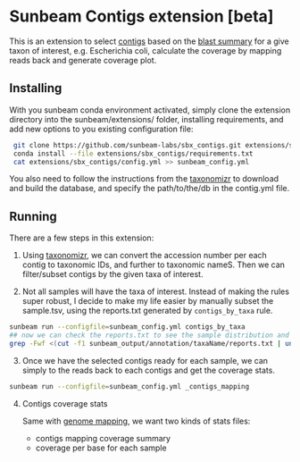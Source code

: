 # Sunbeam Contigs extension [beta]

This is an extension to select [contigs](https://github.com/sunbeam-labs/sunbeam/blob/dev/rules/assembly/assembly.rules) based on the [blast summary](https://github.com/sunbeam-labs/sunbeam/blob/dev/rules/annotation/annotation.rules) for a give taxon of interest, e.g. Escherichia coli, calculate the coverage by mapping reads back and generate coverage plot.

## Installing

With you sunbeam conda environment activated, simply clone the extension directory into the sunbeam/extensions/ folder, installing requirements, and add new options to you existing configuration file:

  ```bash
   git clone https://github.com/sunbeam-labs/sbx_contigs.git extensions/sbx_contigs
   conda install --file extensions/sbx_contigs/requirements.txt
   cat extensions/sbx_contigs/config.yml >> sunbeam_config.yml
   ```
 
You also need to follow the instructions from the [taxonomizr](https://github.com/sherrillmix/taxonomizr) to download and build the database, and specify the path/to/the/db in the contig.yml file.

## Running

There are a few steps in this extension:
1. Using [taxonomizr](https://github.com/sherrillmix/taxonomizr), we can convert the accession number per each contig to taxonomic IDs, and further to taxonomic nameS. Then we can filter/subset contigs by the given taxa of interest.

2. Not all samples will have the taxa of interest. Instead of making the rules super robust, I decide to make my life easier by manually subset the sample.tsv, using the reports.txt generated by `contigs_by_taxa` rule.

  ```bash
  sunbeam run --configfile=sunbeam_config.yml contigs_by_taxa
  ## now we can check the reports.txt to see the sample distribution and update the samples.csv
  grep -Fwf <(cut -f1 sunbeam_output/annotation/taxaName/reports.txt | uniq | sort -u) samples.csv > samples.${taxa}.csv
  ```
  
3. Once we have the selected contigs ready for each sample, we can simply to the reads back to each contigs and get the coverage stats.
 
  ```bash
  sunbeam run --configfile=sunbeam_config.yml _contigs_mapping
  ```

4. Contigs coverage stats
 
    Same with [genome mapping](https://github.com/sunbeam-labs/sunbeam/blob/dev/rules/mapping/mapping.rules), we want two kinds of stats files:
     
     - contigs mapping coverage summary 
     - coverage per base for each sample
     

  
